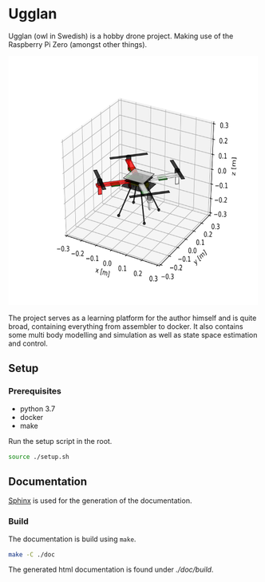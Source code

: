 # Ugglan
Ugglan (owl in Swedish) is a hobby drone project. Making use of the
Raspberry Pi Zero (amongst other things).

<img src="./doc/source/figures/drone_multi_body.svg" width="500" height="500" />

The project serves as a learning platform for the author himself and
is quite broad, containing everything from assembler to docker. It
also contains some multi body modelling and simulation as well as
state space estimation and control.

## Setup

### Prerequisites
* python 3.7
* docker
* make

Run the setup script in the root.

```bash
source ./setup.sh
```

## Documentation
[Sphinx](https://www.sphinx-doc.org/en/master/) is used for the generation
of the documentation.

### Build
The documentation is build using `make`.

```bash
make -C ./doc
```

The generated html documentation is found under *./doc/build*.
